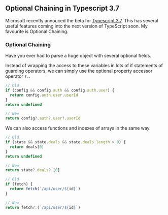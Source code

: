 ## Optional Chaining in Typescript 3.7

Microsoft recently annouced the beta for [Typescript 3.7](https://devblogs.microsoft.com/typescript/announcing-typescript-3-7-beta/). This has several useful features coming into the next version of TypeScript soon. My favourite is Optional Chaining.

### Optional Chaining

Have you ever had to parse a huge object with several optional fields.

Instead of wrapping the access to these variables in lots of if statements of guarding operators, we can simply use the optional property accessor operator `?.`.

```js
// Old
if (config && config.auth && config.auth.user) {
  return config.auth.user.userId
}
return undefined
```

```js
// New
return config?.auth?.user?.userId
```

We can also access functions and indexes of arrays in the same way.

```js
// Old
if (state && state.deals && state.deals.length > 0) {
  return deals[0]
}
return undefined
```

```js
// New
return state?.deals?.[0]
```

```js
// Old
if (fetch) {
  return fetch(`/api/user/${id}`)
}
```

```js
// New
return fetch?.(`/api/user/${id}`)
```
